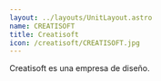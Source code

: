 ```yaml
---
layout: ../layouts/UnitLayout.astro
name: CREATISOFT
title: Creatisoft
icon: /creatisoft/CREATISOFT.jpg
---
```


Creatisoft es una empresa de diseño.
